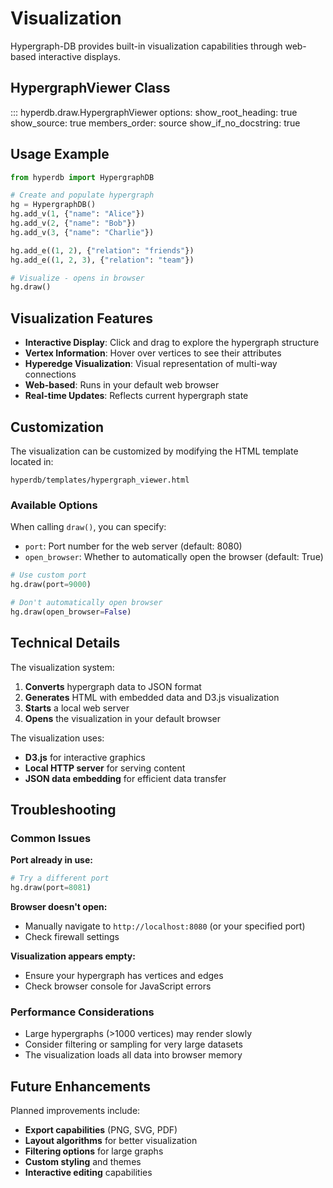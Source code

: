 # Visualization

Hypergraph-DB provides built-in visualization capabilities through web-based interactive displays.

## HypergraphViewer Class

::: hyperdb.draw.HypergraphViewer
    options:
      show_root_heading: true
      show_source: true
      members_order: source
      show_if_no_docstring: true

## Usage Example

```python
from hyperdb import HypergraphDB

# Create and populate hypergraph
hg = HypergraphDB()
hg.add_v(1, {"name": "Alice"})
hg.add_v(2, {"name": "Bob"})
hg.add_v(3, {"name": "Charlie"})

hg.add_e((1, 2), {"relation": "friends"})
hg.add_e((1, 2, 3), {"relation": "team"})

# Visualize - opens in browser
hg.draw()
```

## Visualization Features

- **Interactive Display**: Click and drag to explore the hypergraph structure
- **Vertex Information**: Hover over vertices to see their attributes
- **Hyperedge Visualization**: Visual representation of multi-way connections
- **Web-based**: Runs in your default web browser
- **Real-time Updates**: Reflects current hypergraph state

## Customization

The visualization can be customized by modifying the HTML template located in:
```
hyperdb/templates/hypergraph_viewer.html
```

### Available Options

When calling `draw()`, you can specify:

- `port`: Port number for the web server (default: 8080)
- `open_browser`: Whether to automatically open the browser (default: True)

```python
# Use custom port
hg.draw(port=9000)

# Don't automatically open browser
hg.draw(open_browser=False)
```

## Technical Details

The visualization system:

1. **Converts** hypergraph data to JSON format
2. **Generates** HTML with embedded data and D3.js visualization
3. **Starts** a local web server
4. **Opens** the visualization in your default browser

The visualization uses:
- **D3.js** for interactive graphics
- **Local HTTP server** for serving content
- **JSON data embedding** for efficient data transfer

## Troubleshooting

### Common Issues

**Port already in use:**
```python
# Try a different port
hg.draw(port=8081)
```

**Browser doesn't open:**
- Manually navigate to `http://localhost:8080` (or your specified port)
- Check firewall settings

**Visualization appears empty:**
- Ensure your hypergraph has vertices and edges
- Check browser console for JavaScript errors

### Performance Considerations

- Large hypergraphs (>1000 vertices) may render slowly
- Consider filtering or sampling for very large datasets
- The visualization loads all data into browser memory

## Future Enhancements

Planned improvements include:

- **Export capabilities** (PNG, SVG, PDF)
- **Layout algorithms** for better visualization
- **Filtering options** for large graphs
- **Custom styling** and themes
- **Interactive editing** capabilities
